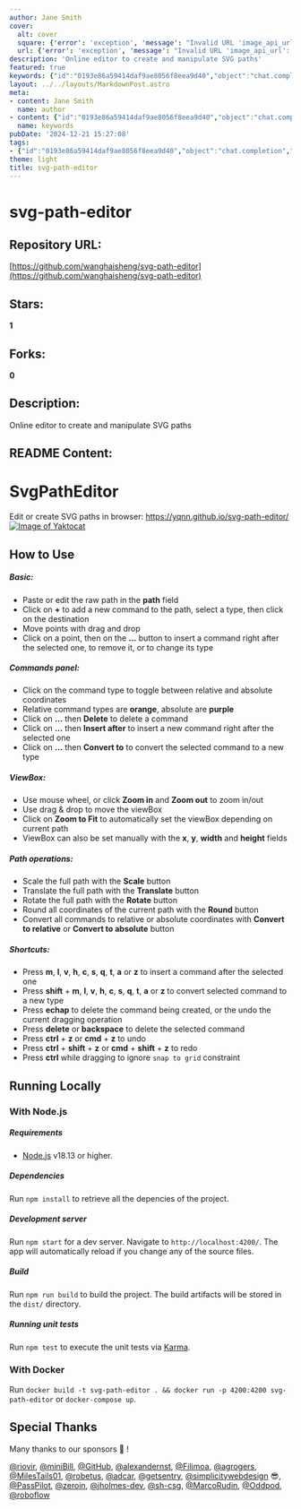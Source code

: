 ```yaml
---
author: Jane Smith
cover:
  alt: cover
  square: {'error': 'exception', 'message': "Invalid URL 'image_api_url': No scheme supplied. Perhaps you meant https://image_api_url?"}
  url: {'error': 'exception', 'message': "Invalid URL 'image_api_url': No scheme supplied. Perhaps you meant https://image_api_url?"}
description: 'Online editor to create and manipulate SVG paths'
featured: true
keywords: {"id":"0193e86a59414daf9ae8056f8eea9d40","object":"chat.completion","created":1734771104,"model":"Qwen/Qwen2.5-7B-Instruct","choices":[{"index":0,"message":{"role":"assistant","content":"### Keywords\n- SvgPathEditor\n- svg-path-editor\n- SVG path editor\n- SVG path manipulation\n- SVG path creation\n- Online editor\n- Web-based editor\n- Path editor\n- SVG commands\n- Path manipulation\n- Browser editor\n- SVG coordinate manipulation\n- SVG path operations\n- Path commands\n- SVG coordinate types\n- Zoom functionality\n- Viewbox manipulation\n- Shortcuts\n- Local deployment\n- Node.js\n- Docker\n- Unit tests\n\n### Tags\n- #SVG\n- #WebEditor\n- #PathEditing\n- #OnlineTools\n- #CodeEditor\n- #WebDevelopment\n- #GraphicsEditing\n- #WebAccessibility\n- #CodingTools\n- #OpenSource\n- #DevelopmentTools"},"finish_reason":"stop"}],"usage":{"prompt_tokens":1077,"completion_tokens":156,"total_tokens":1233},"system_fingerprint":""}
layout: ../../layouts/MarkdownPost.astro
meta:
- content: Jane Smith
  name: author
- content: {"id":"0193e86a59414daf9ae8056f8eea9d40","object":"chat.completion","created":1734771104,"model":"Qwen/Qwen2.5-7B-Instruct","choices":[{"index":0,"message":{"role":"assistant","content":"### Keywords\n- SvgPathEditor\n- svg-path-editor\n- SVG path editor\n- SVG path manipulation\n- SVG path creation\n- Online editor\n- Web-based editor\n- Path editor\n- SVG commands\n- Path manipulation\n- Browser editor\n- SVG coordinate manipulation\n- SVG path operations\n- Path commands\n- SVG coordinate types\n- Zoom functionality\n- Viewbox manipulation\n- Shortcuts\n- Local deployment\n- Node.js\n- Docker\n- Unit tests\n\n### Tags\n- #SVG\n- #WebEditor\n- #PathEditing\n- #OnlineTools\n- #CodeEditor\n- #WebDevelopment\n- #GraphicsEditing\n- #WebAccessibility\n- #CodingTools\n- #OpenSource\n- #DevelopmentTools"},"finish_reason":"stop"}],"usage":{"prompt_tokens":1077,"completion_tokens":156,"total_tokens":1233},"system_fingerprint":""}
  name: keywords
pubDate: '2024-12-21 15:27:08'
tags:
- {"id":"0193e86a59414daf9ae8056f8eea9d40","object":"chat.completion","created":1734771104,"model":"Qwen/Qwen2.5-7B-Instruct","choices":[{"index":0,"message":{"role":"assistant","content":"### Keywords\n- SvgPathEditor\n- svg-path-editor\n- SVG path editor\n- SVG path manipulation\n- SVG path creation\n- Online editor\n- Web-based editor\n- Path editor\n- SVG commands\n- Path manipulation\n- Browser editor\n- SVG coordinate manipulation\n- SVG path operations\n- Path commands\n- SVG coordinate types\n- Zoom functionality\n- Viewbox manipulation\n- Shortcuts\n- Local deployment\n- Node.js\n- Docker\n- Unit tests\n\n### Tags\n- #SVG\n- #WebEditor\n- #PathEditing\n- #OnlineTools\n- #CodeEditor\n- #WebDevelopment\n- #GraphicsEditing\n- #WebAccessibility\n- #CodingTools\n- #OpenSource\n- #DevelopmentTools"},"finish_reason":"stop"}],"usage":{"prompt_tokens":1077,"completion_tokens":156,"total_tokens":1233},"system_fingerprint":""}
theme: light
title: svg-path-editor
---
```


# svg-path-editor

## Repository URL: 
[https://github.com/wanghaisheng/svg-path-editor](https://github.com/wanghaisheng/svg-path-editor)

## Stars: 
**1**

## Forks: 
**0**

## Description: 
Online editor to create and manipulate SVG paths

## README Content: 
# SvgPathEditor
Edit or create SVG paths in browser: https://yqnn.github.io/svg-path-editor/
[![Image of Yaktocat](./doc/screenshot.png)](https://yqnn.github.io/svg-path-editor/)

## How to Use

##### Basic:
- Paste or edit the raw path in the **path** field
- Click on **+** to add a new command to the path, select a type, then click on the destination
- Move points with drag and drop
- Click on a point, then on the **...** button to insert a command right after the selected one, to remove it, or to change its type

##### Commands panel:
- Click on the command type to toggle between relative and absolute coordinates
- Relative command types are **orange**, absolute are **purple**
- Click on **...** then **Delete** to delete a command
- Click on **...** then **Insert after** to insert a new command right after the selected one
- Click on **...** then **Convert to** to convert the selected command to a new type

##### ViewBox:
- Use mouse wheel, or click **Zoom in** and **Zoom out** to zoom in/out
- Use drag & drop to move the viewBox
- Click on **Zoom to Fit** to automatically set the viewBox depending on current path
- ViewBox can also be set manually with the **x**, **y**, **width** and **height** fields

##### Path operations:
- Scale the full path with the **Scale** button
- Translate the full path with the **Translate** button
- Rotate the full path with the **Rotate** button
- Round all coordinates of the current path with the **Round** button
- Convert all commands to relative or absolute coordinates with **Convert to relative** or **Convert to absolute** button

##### Shortcuts:
- Press **m**, **l**, **v**, **h**, **c**, **s**, **q**, **t**, **a** or **z** to insert a command after the selected one
- Press **shift** + **m**, **l**, **v**, **h**, **c**, **s**, **q**, **t**, **a** or **z** to convert selected command to a new type
- Press **echap** to delete the command being created, or the undo the current dragging operation
- Press **delete** or **backspace** to delete the selected command
- Press **ctrl** + **z** or **cmd** + **z** to undo
- Press **ctrl** + **shift** + **z** or **cmd** + **shift** + **z** to redo
- Press **ctrl** while dragging to ignore `snap to grid` constraint

## Running Locally

### With Node.js

##### Requirements
- [Node.js](https://nodejs.org/) v18.13 or higher.

##### Dependencies
Run `npm install` to retrieve all the depencies of the project.

##### Development server
Run `npm start` for a dev server. Navigate to `http://localhost:4200/`. The app will automatically reload if you change any of the source files.

##### Build
Run `npm run build` to build the project. The build artifacts will be stored in the `dist/` directory.

##### Running unit tests
Run `npm test` to execute the unit tests via [Karma](https://karma-runner.github.io).

### With Docker
Run `docker build -t svg-path-editor . && docker run -p 4200:4200 svg-path-editor` or `docker-compose up`.

## Special Thanks
Many thanks to our sponsors 🙇 !

[@riovir](https://github.com/riovir), [@miniBill](https://github.com/miniBill), [@GitHub](https://github.com/GitHub), [@alexandernst](https://github.com/alexandernst), [@Filimoa](https://github.com/Filimoa), [@agrogers](https://github.com/agrogers), [@MilesTails01](https://github.com/MilesTails01), [@robetus](https://github.com/robetus), [@adcar](https://github.com/adcar), [@getsentry](https://github.com/getsentry), [@simplicitywebdesign](https://github.com/simplicitywebdesign) 😎, [@PassPilot](https://github.com/PassPilot), [@zeroin](https://github.com/zeroin), [@jholmes-dev](https://github.com/jholmes-dev), [@sh-csg](https://github.com/sh-csg), [@MarcoRudin](https://github.com/MarcoRudin), [@Oddpod](https://github.com/Oddpod), [@roboflow](https://github.com/roboflow)
